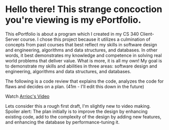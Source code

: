 

# Hello there! This strange concoction you're viewing is my ePortfolio. 

This ePortfolio is about a program which I created in my CS 340 Client-Server course. I chose this project because it utilizes a culmination of concepts from past courses that best reflect my skills in software design and engineering, algorithms and data structures, and databases. In other words, it best demonstrates my knowledge and competence in solving real world problems that deliver value. What is more, it is all my own! My goal is to demonstrate my skills and abilities in three areas: software design and engineering, algorithms and data structures, and databases.


The following is a code review that explains the code, analyzes the code for flaws and decides on a plan. (41m - I'll edit this down in the future)

Watch [Arrioc's Video](https://www.youtube.com/watch?v=wDXqfWe2RQw)

Lets consider this a rough first draft, I'm slightly new to video making. Spoiler alert: The plan initially is to improve the design by enhancing existing code, add to the complexity of the design by adding new features, and enhancing the database by performance-tuning it. 
